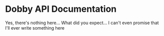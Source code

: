 # Dobby API Documentation
 Yes, there's nothing here... What did you expect...
 I can't even promise that I'll ever write something here